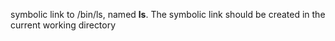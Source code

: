 symbolic link to /bin/ls, named __ls__. The symbolic link should be created in the current working directory
